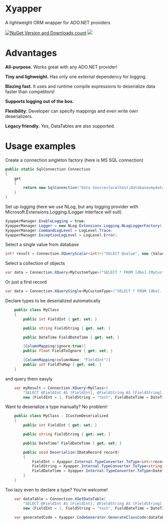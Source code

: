 # Xyapper
A lightweight ORM wrapper for ADO.NET providers

[![NuGet Version and Downloads count](https://buildstats.info/nuget/Xyapper)](https://www.nuget.org/packages/Xyapper)
[![](https://dev.azure.com/drockso/Xyapper/_apis/build/status/drockso.Xyapper)]()

# Advantages
**All-purpose.** Works great with any ADO.NET provider!

**Tiny and lighweight.** Has only one external dependency for logging. 

**Blazing fast.** It uses and runtime compile expressions to deserialize data faster than competitors!

**Supports logging out of the box.**

**Flexibility.** Developer can specify mappings and even write own deserializers.

**Legacy friendly.** Yes, DataTables are also supported.

# Usage examples

Create a connection singleton factory (here is MS SQL connection)
```csharp
public static SqlConnection Connection
{
	get
	{
		return new SqlConnection("Data Source=localhost;Database=mydatabase;User Id=sa;Password=mypassword");
	}
}
```

Set up logging (here we use NLog, but any logging provider with Microsoft.Extensions.Logging.ILogger interface will suit)
```csharp
XyapperManager.EnableLogging = true;
XyapperManager.Logger = new NLog.Extensions.Logging.NLogLoggerFactory().CreateLogger("Xyapper");
XyapperManager.CommandLogLevel = LogLevel.Trace;
XyapperManager.ExceptionLogLevel = LogLevel.Error;
```

Select a single value from database
```csharp
int? result = Connection.XQueryScalar<int?>("SELECT @value", new {Value = 1});
```

Select a collection of objects
```csharp
var data = Connection.XQuery<MyCustomType>("SELECT * FROM [dbo].[MyCustomTypeTable]");
```

Or just a first record
```csharp
var data = Connection.XQuerySingle<MyCustomType>("SELECT * FROM [dbo].[MyCustomTypeTable]");
```

Declare types to be deserialized automatically
```csharp
	public class MyClass
	{
		public int FieldInt { get; set; }

		public string FieldString { get; set; }

		public DateTime FieldDateTime { get; set; }

		[ColumnMapping(ignore:true)]
		public float FieldToIgnore { get; set; }

		[ColumnMapping(columnName: "FieldInt")]
		public int FieldToMap { get; set; }
	}
```
and query them easyly
```csharp
	var myResult = Connection.XQuery<MyClass>(
		"SELECT @FieldInt AS [FieldInt], @FieldString AS [FieldString], @FieldDateTime AS [FieldDateTime]",
		new {FieldInt = 1, FieldString = "test", FieldDateTime = DateTime.Now}).ToArray();
```

Want to deserialize a type manually? No problem!
```csharp
	public class MyClass : ICustomDeserialized
	{
		public int FieldInt { get; set; }

		public string FieldString { get; set; }

		public DateTime? FieldDateTime { get; set; }

		public void Deserialize(IDataRecord record)
		{
			FieldInt = Xyapper.Internal.TypeConverter.ToType<int>(record["FieldInt"]);
			FieldString = Xyapper.Internal.TypeConverter.ToType<string>(record["FieldString"]);
			FieldDateTime = Xyapper.Internal.TypeConverter.ToType<DateTime?>(record["FieldDateTime"]);
		}
	}
```

Too lazy even to declare a type? You're welcome!
```csharp
	var dataTable = Connection.XGetDataTable(
		"SELECT @FieldInt AS [FieldInt], @FieldString AS [FieldString], @FieldDateTime AS [FieldDateTime]",
		new {FieldInt = 1, FieldString = "test", FieldDateTime = DateTime.Now});

	var generatedCode = Xyapper.CodeGenerator.GenerateClassCode(dataTable, "MyClass");
```